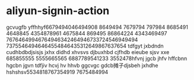 # aliyun-signin-action
gcvugfb
yffhhyf6679494046494908 8649494 
7679794
797984 8685491 4648845 4354878961
4675844
869495 86864224 4343469497 76764649946764946342464946733724546949494
73755464946464554846435312649867637654
tdfgyt
jxbdndn
cudhbdbdjsisjs
jxhx didhd
xhvsvs djbuxhbd cjfhdb eieube sjsv xxe
685855555
5555665565
6887789541233
3552478hfvnj
jgcb jhfv hffcbnn hgcbn jgvn
tdfjiv hcvj hv hhvb ggcvgc gdcb摊子djsbeh
jxhdhe
hshshsv5534818767354919
7675484994